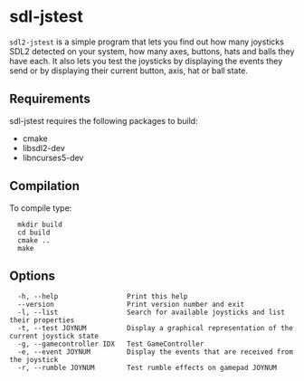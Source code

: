 sdl-jstest
==========

`sdl2-jstest` is a simple program that lets you find
out how many joysticks SDL2 detected on your system, how many
axes, buttons, hats and balls they have each. It also lets you test
the joysticks by displaying the events they send or by displaying
their current button, axis, hat or ball state.

Requirements
------------

sdl-jstest requires the following packages to build:

* cmake
* libsdl2-dev
* libncurses5-dev

Compilation
-----------

To compile type:
```
  mkdir build
  cd build
  cmake ..
  make
```

Options
-------
```
  -h, --help                 Print this help
  --version                  Print version number and exit
  -l, --list                 Search for available joysticks and list their properties
  -t, --test JOYNUM          Display a graphical representation of the current joystick state
  -g, --gamecontroller IDX   Test GameController
  -e, --event JOYNUM         Display the events that are received from the joystick
  -r, --rumble JOYNUM        Test rumble effects on gamepad JOYNUM
```
